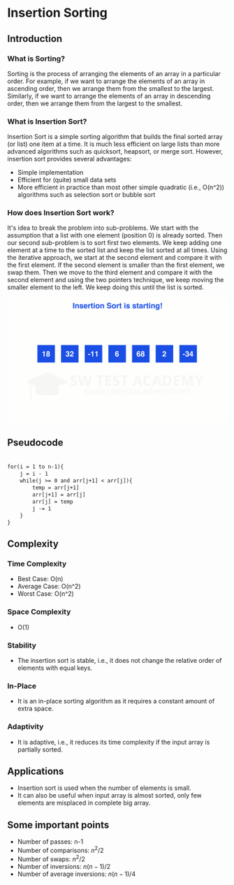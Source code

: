 # Insertion Sorting

## Introduction

### What is Sorting?

Sorting is the process of arranging the elements of an array in a particular order. For example, if we want to arrange the elements of an array in ascending order, then we arrange them from the smallest to the largest. Similarly, if we want to arrange the elements of an array in descending order, then we arrange them from the largest to the smallest.

### What is Insertion Sort?

Insertion Sort is a simple sorting algorithm that builds the final sorted array (or list) one item at a time. It is much less efficient on large lists than more advanced algorithms such as quicksort, heapsort, or merge sort. However, insertion sort provides several advantages:

-   Simple implementation
-   Efficient for (quite) small data sets
-   More efficient in practice than most other simple quadratic (i.e., O(n^2)) algorithms such as selection sort or bubble sort

### How does Insertion Sort work?

It's idea to break the problem into sub-problems. We start with the assumption that a list with one element (position 0) is already sorted.
Then our second sub-problem is to sort first two elements. We keep adding one element at a time to the sorted list and keep the list sorted at all times.
Using the iterative approach, we start at the second element and compare it with the first element. If the second element is smaller than the first element, we swap them. Then we move to the third element and compare it with the second element and using the two pointers technique, we keep moving the smaller element to the left. We keep doing this until the list is sorted.

![insertion_sort_gif](https://github.com/Ahmed-M-Aboutaleb/Algorithms/blob/main/5.%20Insertion%20Sort/images/insertion-sort.gif?raw=true)

## Pseudocode

```plaintext

for(i = 1 to n-1){
    j = i - 1
    while(j >= 0 and arr[j+1] < arr[j]){
        temp = arr[j+1]
        arr[j+1] = arr[j]
        arr[j] = temp
        j -= 1
    }
}

```

## Complexity

### Time Complexity

-   Best Case: O(n)
-   Average Case: O(n^2)
-   Worst Case: O(n^2)

### Space Complexity

-   O(1)

### Stability

-   The insertion sort is stable, i.e., it does not change the relative order of elements with equal keys.

### In-Place

-   It is an in-place sorting algorithm as it requires a constant amount of extra space.

### Adaptivity

-   It is adaptive, i.e., it reduces its time complexity if the input array is partially sorted.

## Applications

-   Insertion sort is used when the number of elements is small.
-   It can also be useful when input array is almost sorted, only few elements are misplaced in complete big array.

## Some important points

-   Number of passes: n-1
-   Number of comparisons: $n^2/2$
-   Number of swaps: $n^2/2$
-   Number of inversions: $n(n-1)/2$
-   Number of average inversions: $n(n-1)/4$
